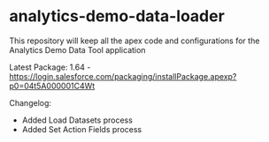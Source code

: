 # analytics-demo-data-loader
This repository will keep all the apex code and configurations for the Analytics Demo Data Tool application

Latest Package: 1.64 - https://login.salesforce.com/packaging/installPackage.apexp?p0=04t5A000001C4Wt

Changelog:

- Added Load Datasets process
- Added Set Action Fields process
